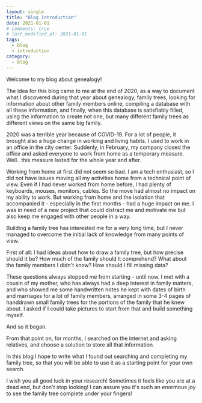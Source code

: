 ```yaml
---
layout: single
title: "Blog Introduction"
date: 2021-01-01
# comments: true
# last_modified_at: 2021-01-01
tags:
  - blog
  - introduction
category:
  - blog
---
```



Welcome to my blog about genealogy!

The idea for this blog came to me at the end of 2020, as a way to document what I discovered during that year about genealogy, family trees, looking for information about other family members online, compiling a database with all these information, and finally, when this database is satisfiably filled, using the information to create not one, but many different family trees as different views on the same big family.

2020 was a terrible year because of COVID-19. For a lot of people, it brought also a huge change in working and living habits. I used to work in an office in the city center. Suddenly, in February, my company closed the office and asked everyone to work from home as a temporary measure. Well.. this measure lasted for the whole year and after.

Working from home at first did not seem so bad. I am a tech enthusiast, so I did not have issues moving all my activities home from a technical point of view. Even if I had never worked from home before, I had plenty of keyboards, mouses, monitors, cables. So the move had almost no impact on my ability to work.
But working from home and the isolation that accompanied it - especially in the first months - had a huge impact on me. I was in need of a new project that could distract me and motivate me but also keep me engaged with other people in a way.

Building a family tree has interested me for a very long time, but I never managed to overcome the initial lack of knowledge from many points of view.

First of all: I had ideas about how to draw a family tree, but how precise should it be? How much of the family should it comprehend? What about the family members I didn't know? How should I fill missing data?

These questions always stopped me from starting - until now. I met with a cousin of my mother, who has always had a deep interest in family matters, and who showed me some handwritten notes he kept with dates of birth and marriages for a lot of family members, arranged in some 3-4 pages of handdrawn small family trees for the portions of the family that he knew about.
I asked if I could take pictures to start from that and build something myself.

And so it began.

From that point on, for months, I searched on the internet and asking relatives, and choose a solution to store all that information. 

In this blog I hope to write what I found out searching and completing my family tree, so that you will be able to use it as a starting point for your own search.

I wish you all good luck in your research! Sometimes it feels like you are at a dead end, but don't stop looking! I can assure you it's such an enormous joy to see the family tree complete under your fingers!

